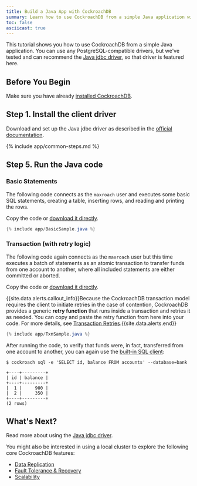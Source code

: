 ```yaml
---
title: Build a Java App with CockroachDB
summary: Learn how to use CockroachDB from a simple Java application with a low-level client driver.
toc: false
asciicast: true
---
```


This tutorial shows you how to use CockroachDB from a simple Java application. You can use any PostgreSQL-compatible drivers, but we've tested and can recommend the [Java jdbc driver](https://jdbc.postgresql.org/), so that driver is featured here.

<div id="toc"></div>

## Before You Begin

Make sure you have already [installed CockroachDB](install-cockroachdb.html).

## Step 1. Install the client driver

Download and set up the Java jdbc driver as described in the [official documentation](https://jdbc.postgresql.org/documentation/head/setup.html).

{% include app/common-steps.md %}

## Step 5. Run the Java code

### Basic Statements

The following code connects as the `maxroach` user and executes some basic SQL statements, creating a table, inserting rows, and reading and printing the rows. 

Copy the code or 
<a href="https://raw.githubusercontent.com/cockroachdb/docs/gh-pages/_includes/app/BasicSample.java" download>download it directly</a>.

~~~ java
{% include app/BasicSample.java %}
~~~

### Transaction (with retry logic)

The following code again connects as the `maxroach` user but this time executes a batch of statements as an atomic transaction to transfer funds from one account to another, where all included statements are either committed or aborted. 

Copy the code or 
<a href="https://raw.githubusercontent.com/cockroachdb/docs/gh-pages/_includes/app/txn-sample.rb" download>download it directly</a>. 

{{site.data.alerts.callout_info}}Because the CockroachDB transaction model requires the client to initiate retries in the case of contention, CockroachDB provides a generic <strong>retry function</strong> that runs inside a transaction and retries it as needed. You can copy and paste the retry function from here into your code. For more details, see <a href="https://www.cockroachlabs.com/docs/transactions.html#transaction-retries">Transaction Retries</a>.{{site.data.alerts.end}}

~~~ java
{% include app/TxnSample.java %}
~~~

After running the code, to verify that funds were, in fact, transferred from one account to another, you can again use the [built-in SQL client](use-the-built-in-sql-client.html): 

~~~ shell
$ cockroach sql -e 'SELECT id, balance FROM accounts' --database=bank
~~~

~~~
+----+---------+
| id | balance |
+----+---------+
|  1 |     900 |
|  2 |     350 |
+----+---------+
(2 rows)
~~~

## What's Next?

Read more about using the [Java jdbc driver](https://jdbc.postgresql.org/).

You might also be interested in using a local cluster to explore the following core CockroachDB features:

- [Data Replication](demo-data-replication.html)
- [Fault Tolerance & Recovery](demo-fault-tolerance-and-recovery.html)
- [Scalability](demo-scalability.html)
